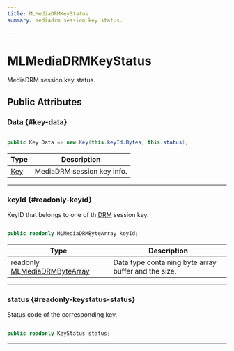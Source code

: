 ```yaml
---
title: MLMediaDRMKeyStatus
summary: mediadrm session key status. 

---
```


# MLMediaDRMKeyStatus




MediaDRM session key status.   





## Public Attributes

### Data {#key-data}

```csharp

public Key Data => new Key(this.keyId.Bytes, this.status);

```

| Type | Description  | 
|--|--|
| [Key](/versioned_docs/version-22-Mar-2023/unity-api/api/UnityEngine.XR.MagicLeap/MLMedia/Player/Track/DRM/UnityEngine.XR.MagicLeap.MLMedia.Player.Track.DRM.Key.md) | MediaDRM session key info.  |





-----------

### keyId {#readonly-keyid}

KeyID that belongs to one of th [DRM](/versioned_docs/version-22-Mar-2023/unity-api/api/UnityEngine.XR.MagicLeap/MLMedia/Player/Track/DRM/UnityEngine.XR.MagicLeap.MLMedia.Player.Track.DRM.md) session key. 

```csharp

public readonly MLMediaDRMByteArray keyId;

```

| Type | Description  | 
|--|--|
| readonly [MLMediaDRMByteArray](/versioned_docs/version-22-Mar-2023/unity-api/api/UnityEngine.XR.MagicLeap/MLMedia/Player/Track/DRM/NativeBindings/UnityEngine.XR.MagicLeap.MLMedia.Player.Track.DRM.NativeBindings.MLMediaDRMByteArray.md) | Data type containing byte array buffer and the size.  |





-----------

### status {#readonly-keystatus-status}

Status code of the corresponding key. 

```csharp

public readonly KeyStatus status;

```






-----------


